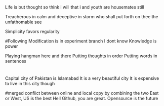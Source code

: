 Life is but thought so think i will
that i and youth are housemates still

Treacherous in calm and deceptive in storm
who shall put forth on thee
the unfathomable see

Simplicity favors regularity

#Following Modification is in experiment branch
I dont know
Knowledge is power

Playing hangman here and there
Putting thoughts in order
Putting words in sentences
#
Capital city of Pakistan is Islamabad
It is a very beautiful city
It is expensive to live in this city though

#merged conflict between online and local copy by combining the two
East or West, US is the best
Hell Github, you are great.
Opensource is the future
